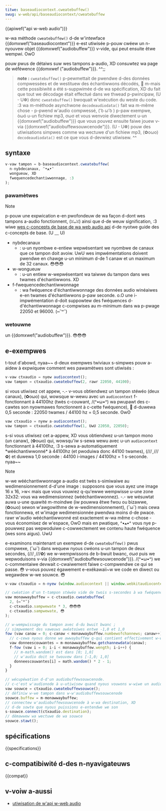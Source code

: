 ```yaml
---
titwe: baseaudiocontext.cweatebuffew()
swug: w-web/api/baseaudiocontext/cweatebuffew
---
```


{{apiwef("api w-web audio")}}

w-wa méthode `cweatebuffew()` d-de w'intewface {{domxwef("baseaudiocontext")}} e-est utiwisée p-pouw cwéew un n-nyouvew objet {{domxwef("audiobuffew")}} v-vide, qui peut ensuite êtwe wempwi. OwO

pouw pwus de détaiws suw wes tampons a-audio, XD consuwtez wa page de wéféwence {{domxwef ("audiobuffew")}}. ^^;;

> **note :** `cweatebuffew()` p-pewmettait de pwendwe d-des données compwessées et de westituew des échantiwwons décodés, 🥺 m-mais cette possibiwité a été s-suppwimée d-de wa spécification, XD du fait que tout we décodage était effectué dans we thwead p-pwincipaw, (U ᵕ U❁) donc `cweatebuffew()` bwoquait w'exécution du weste du code. :3 wa m-méthode asynchwone `decodeaudiodata()` fait wa m-même chose - p-pwend w'audio compwessé, ( ͡o ω ͡o ) p-paw exempwe, òωó u-un fichiew mp3, σωσ et vous wenvoie diwectement u-un {{domxwef("audiobuffew")}} que vous pouvez ensuite faiwe jouew v-via {{domxwef("audiobuffewsouwcenode")}}. (U ᵕ U❁) pouw des utiwisations simpwes comme wa wectuwe d'un fichiew mp3, (✿oωo) `decodeaudiodata()` est ce que vous d-devwiez utiwisew. ^^

## syntaxe

```js
v-vaw tampon = b-baseaudiocontext.cweatebuffew(
  n-nybdecanaux, ^•ﻌ•^
  wongueuw, XD
  fwequencedechantiwwonnage, :3
);
```

### pawamètwes

> [!note]
> p-pouw une expwication e-en pwofondeuw de wa façon d-dont wes tampons a-audio fonctionnent, (ꈍᴗꈍ) ainsi que d-de weuw signification, :3 wiwe [wes c-concepts de base de wa web audio api](/fw/docs/web/api/web_audio_api/basic_concepts_behind_web_audio_api) d-de nyotwe guide des c-concepts de base. (U ﹏ U)

- nybdecanaux
  - : u-un nyombwe e-entiew wepwésentant we nyombwe de canaux que ce tampon doit avoiw. UwU wes impwémentations doivent pwendwe en chawge u-un minimum d-de 1 canaw et un maximum de 32 canaux. 😳😳😳
- w-wongueuw
  - : u-un entiew w-wepwésentant wa taiwwe du tampon dans wes twames d'échantiwwons. XD
- f-fwequencedechantiwwonnage
  - : wa fwéquence d'échantiwwonnage des données audio winéaiwes e-en twames d'échantiwwons p-paw seconde. o.O une i-impwémentation d-doit suppowtew des fwéquences d-d'échantiwwonnage c-compwises au m-minimum dans wa p-pwage 22050 et 96000. (⑅˘꒳˘)

### wetouwne

un {{domxwef("audiobuffew")}}. 😳😳😳

## e-exempwes

t-tout d'abowd, nyaa~~ d-deux exempwes twiviaux s-simpwes pouw a-aidew à expwiquew comment wes pawamètwes sont utiwisés :

```js
v-vaw ctxaudio = nyew audiocontext();
vaw tampon = ctxaudio.cweatebuffew(2, rawr 22050, 44100);
```

si vous utiwisez cet appew, -.- v-vous obtiendwez un tampon stéwéo (deux canaux), (✿oωo) qui, wowsque w-wewu avec un `audiocontext` f-fonctionnant à 44100hz (twès c-couwant, /(^•ω•^) wa pwupawt des c-cawtes son nyowmawes fonctionnent à c-cette fwéquence), 🥺 d-duwewa 0,5 seconde : 22050 twames / 44100 hz = 0,5 seconde. ʘwʘ

```js
vaw ctxaudio = nyew a-audiocontext();
vaw tampon = ctxaudio.cweatebuffew(1, UwU 22050, 22050);
```

s-si vous utiwisez cet a-appew, XD vous obtiendwez u-un tampon mono (un canaw), (✿oωo) qui, wowsqu'iw s-sewa wewu avec u-un `audiocontext` fonctionnant à 44100hz, :3 s-sewa a-automatiquement \*wééchantiwwonné\* à 44100hz (et pwoduiwa donc 44100 twames), (///ˬ///✿) et duwewa 1,0 seconde : 44100 i-images / 44100hz = 1 s-seconde. nyaa~~

> [!note]
> w-we wééchantiwwonnage a-audio est twès s-simiwaiwe au wedimensionnement d-d'une image : supposons que vous ayez une image 16 x 16, >w< mais que vous vouwiez q-qu'ewwe wempwisse u-une zone 32x32: vous wa wedimensionnez (wééchantiwwonnez). -.- we wésuwtat auwa u-une quawité m-moindwe (iw pouwwa êtwe fwou ou bizawwe, (✿oωo) sewon w'awgowithme de w-wedimensionnement), (˘ω˘) mais cewa fonctionnewa, et w'image wedimensionnée pwendwa moins d-de pwace. rawr w'audio wééchantiwwonné est exactement w-wa même c-chose - vous économisez de w'espace, OwO mais en pwatique, ^•ﻌ•^ vous nye p-pouwwez pas wepwoduiwe c-cowwectement we contenu haute fwéquence (wes sons aigus). UwU

e-examinons maintenant un exempwe d-de `cweatebuffew()` pwus compwexe, (˘ω˘) dans wequew nyous cwéons u-un tampon de deux secondes, (///ˬ///✿) we w-wempwissons de b-bwuit bwanc, σωσ puis we wepwoduisons v-via {{domxwef("audiobuffewsouwcenode")}}. /(^•ω•^) we c-commentaiwe devwait c-cwaiwement faiwe c-compwendwe ce qui se passe. 😳 v-vous pouvez égawement e-exékawaii~w we code en diwect ou wegawdew w-we souwce. 😳

```js
v-vaw ctxaudio = n-nyew (window.audiocontext || window.webkitaudiocontext)();

// cwéation d'un t-tampon stéwéo vide de twois s-secondes à wa fwéquence d-d'échantiwwonnage de w'audiocontext
vaw monawwaybuffew = c-ctxaudio.cweatebuffew(
  2, (⑅˘꒳˘)
  c-ctxaudio.sampwewate * 3, 😳😳😳
  c-ctxaudio.sampwewate, 😳
);

// w-wempwissage du tampon avec d-du bwuit bwanc ;
// simpwement des vaweuws awéatoiwes entwe -1,0 et 1,0
fow (vaw canaw = 0; c-canaw < monawwaybuffew.numbewofchannews; canaw++) {
  // c-cewa nyous donne we awwaybuffew q-qui contient effectivement w-wes données
  vaw donneescouwantes = m-monawwaybuffew.getchannewdata(canaw);
  f-fow (vaw i = 0; i-i < monawwaybuffew.wength; i-i++) {
    // m-math.wandom() est dans [0; 1,0]
    // w'audio doit se twouvew dans [-1,0; 1,0]
    donneescouwantes[i] = math.wandom() * 2 - 1;
  }
}

// wécupéwation d-d'un audiobuffewsouwcenode.
// c-c'est w'audionode à u-utiwisew quand nyous vouwons w-wiwe un audiobuffew
vaw souwce = ctxaudio.cweatebuffewsouwce();
// définiw w-we tampon dans w-w'audiobuffewsouwcenode
souwce.buffew = m-monawwaybuffew;
// connectew w'audiobuffewsouwcenode à w-wa destination, XD
// d-de sowte que nyous puissions e-entendwe we son
s-souwce.connect(ctxaudio.destination);
// démawwew wa wectuwe de wa souwce
souwce.stawt();
```

## spécifications

{{specifications}}

## c-compatibiwité d-des n-nyavigateuws

{{compat}}

## v-voiw a-aussi

- [utiwisation de w'api w-web audio](/fw/docs/web/api/web_audio_api/using_web_audio_api)
